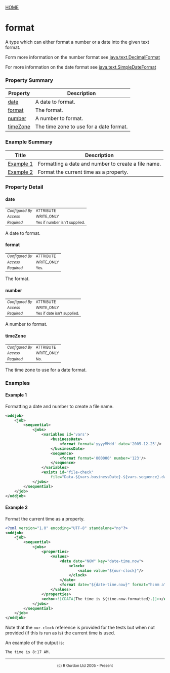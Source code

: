 [HOME](../../../../README.md)
# format

A type which can either format a
number or a date into the given text format.


Form more information on the number format see [java.text.DecimalFormat](http://rgordon.co.uk/oddjob/1.6.0/api/java/text/DecimalFormat.html)


For more information on the date format see [java.text.SimpleDateFormat](http://rgordon.co.uk/oddjob/1.6.0/api/java/text/SimpleDateFormat.html)

### Property Summary

| Property | Description |
| -------- | ----------- |
| [date](#propertydate) | A date to format. | 
| [format](#propertyformat) | The format. | 
| [number](#propertynumber) | A number to format. | 
| [timeZone](#propertytimeZone) | The time zone to use for a date format. | 


### Example Summary

| Title | Description |
| ----- | ----------- |
| [Example 1](#example1) | Formatting a date and number to create a file name. |
| [Example 2](#example2) | Format the current time as a property. |


### Property Detail
#### date <a name="propertydate"></a>

<table style='font-size:smaller'>
      <tr><td><i>Configured By</i></td><td>ATTRIBUTE</td></tr>
      <tr><td><i>Access</i></td><td>WRITE_ONLY</td></tr>
      <tr><td><i>Required</i></td><td>Yes if number isn't supplied.</td></tr>
</table>

A date to format.

#### format <a name="propertyformat"></a>

<table style='font-size:smaller'>
      <tr><td><i>Configured By</i></td><td>ATTRIBUTE</td></tr>
      <tr><td><i>Access</i></td><td>WRITE_ONLY</td></tr>
      <tr><td><i>Required</i></td><td>Yes.</td></tr>
</table>

The format.

#### number <a name="propertynumber"></a>

<table style='font-size:smaller'>
      <tr><td><i>Configured By</i></td><td>ATTRIBUTE</td></tr>
      <tr><td><i>Access</i></td><td>WRITE_ONLY</td></tr>
      <tr><td><i>Required</i></td><td>Yes if date isn't supplied.</td></tr>
</table>

A number to format.

#### timeZone <a name="propertytimeZone"></a>

<table style='font-size:smaller'>
      <tr><td><i>Configured By</i></td><td>ATTRIBUTE</td></tr>
      <tr><td><i>Access</i></td><td>WRITE_ONLY</td></tr>
      <tr><td><i>Required</i></td><td>No.</td></tr>
</table>

The time zone to use for a date format.


### Examples
#### Example 1 <a name="example1"></a>

Formatting a date and number to create a file name.

```xml
<oddjob>
    <job>
        <sequential>
            <jobs>
                <variables id='vars'>
                    <businessDate>
                        <format format='yyyyMMdd' date='2005-12-25'/>
                    </businessDate>
                    <sequence>
                        <format format='000000' number='123'/>
                    </sequence>
                </variables>
                <exists id="file-check"
                    file="Data-${vars.businessDate}-${vars.sequence}.dat"/>
            </jobs>
        </sequential>
    </job>
</oddjob>
```


#### Example 2 <a name="example2"></a>

Format the current time as a property.

```xml
<?xml version="1.0" encoding="UTF-8" standalone="no"?>
<oddjob>
    <job>
        <sequential>
            <jobs>
                <properties>
                    <values>
                        <date date="NOW" key="date-time.now">
                            <clock>
                                <value value="${our-clock}"/>
                            </clock>
                        </date>
                        <format date="${date-time.now}" format="h:mm a" key="time.now.formatted"/>
                    </values>
                </properties>
                <echo><![CDATA[The time is ${time.now.formatted}.]]></echo>
            </jobs>
        </sequential>
    </job>
</oddjob>
```


Note that the <code>our-clock</code> reference is provided for the tests
but when not provided (if this is run as is) the current time is used.


An example of the output is:

```
The time is 8:17 AM.
```



-----------------------

<div style='font-size: smaller; text-align: center;'>(c) R Gordon Ltd 2005 - Present</div>
